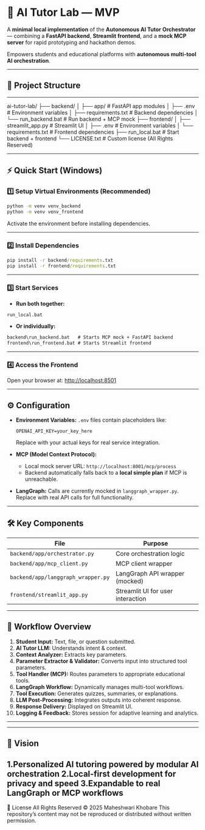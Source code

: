 # 🧠 AI Tutor Lab — MVP

A **minimal local implementation** of the **Autonomous AI Tutor Orchestrator** — combining a **FastAPI backend**, **Streamlit frontend**, and a **mock MCP server** for rapid prototyping and hackathon demos.

Empowers students and educational platforms with **autonomous multi-tool AI orchestration**.

---

## 📂 Project Structure
------

ai-tutor-lab/
├── backend/
│ ├── app/ # FastAPI app modules
│ ├── .env # Environment variables
│ ├── requirements.txt # Backend dependencies
│ └── run_backend.bat # Run backend + MCP mock
├── frontend/
│ ├── streamlit_app.py # Streamlit UI
│ ├── .env # Environment variables
│ └── requirements.txt # Frontend dependencies
├── run_local.bat # Start backend + frontend
└── LICENSE.txt # Custom license (All Rights Reserved)


---

## ⚡ Quick Start (Windows)

### 1️⃣ Setup Virtual Environments (Recommended)

```bat
python -m venv venv_backend
python -m venv venv_frontend
```

Activate the environment before installing dependencies.

---

### 2️⃣ Install Dependencies

```bat
pip install -r backend/requirements.txt
pip install -r frontend/requirements.txt
```

---

### 3️⃣ Start Services

* **Run both together:**

```bat
run_local.bat
```

* **Or individually:**

```bat
backend\run_backend.bat   # Starts MCP mock + FastAPI backend
frontend\run_frontend.bat # Starts Streamlit frontend
```

---

### 4️⃣ Access the Frontend

Open your browser at:
[http://localhost:8501](http://localhost:8501)

---

## ⚙️ Configuration

* **Environment Variables:**
  `.env` files contain placeholders like:

  ```
  OPENAI_API_KEY=your_key_here
  ```

  Replace with your actual keys for real service integration.

* **MCP (Model Context Protocol):**

  * Local mock server URL: `http://localhost:8001/mcp/process`
  * Backend automatically falls back to a **local simple plan** if MCP is unreachable.

* **LangGraph:**
  Calls are currently mocked in `langgraph_wrapper.py`. Replace with real API calls for full functionality.

---

## 🛠️ Key Components

| File                               | Purpose                           |
| ---------------------------------- | --------------------------------- |
| `backend/app/orchestrator.py`      | Core orchestration logic          |
| `backend/app/mcp_client.py`        | MCP client wrapper                |
| `backend/app/langgraph_wrapper.py` | LangGraph API wrapper (mocked)    |
| `frontend/streamlit_app.py`        | Streamlit UI for user interaction |

---

## 🧩 Workflow Overview

1. **Student Input:** Text, file, or question submitted.
2. **AI Tutor LLM:** Understands intent & context.
3. **Context Analyzer:** Extracts key parameters.
4. **Parameter Extractor & Validator:** Converts input into structured tool parameters.
5. **Tool Handler (MCP):** Routes parameters to appropriate educational tools.
6. **LangGraph Workflow:** Dynamically manages multi-tool workflows.
7. **Tool Execution:** Generates quizzes, summaries, or explanations.
8. **LLM Post-Processing:** Integrates outputs into coherent response.
9. **Response Delivery:** Displayed on Streamlit UI.
10. **Logging & Feedback:** Stores session for adaptive learning and analytics.

---


---

## 🧠 Vision

1.Personalized AI tutoring powered by modular AI orchestration
2.Local-first development for privacy and speed
3.Expandable to real LangGraph or MCP workflows
---

📜 License
All Rights Reserved © 2025 Maheshwari Khobare
This repository’s content may not be reproduced or distributed without written permission.

